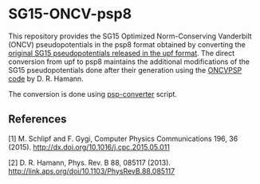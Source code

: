 # SG15-ONCV-psp8
This repository provides the SG15 Optimized Norm-Conserving Vanderbilt (ONCV) pseudopotentials in the psp8 format obtained by converting the [original SG15 pseudopotentials released in the upf format](http://www.quantum-simulation.org/potentials/sg15_oncv/). The direct conversion from upf to psp8 maintains the additional modifications of the SG15 pseudopotentials done after their generation using the [ONCVPSP code](http://www.mat-simresearch.com/) by D. R. Hamann.  

The conversion is done using [psp-converter](https://github.com/Mostafa-sh/psp-converter) script.

## References
<a id="1">[1]</a> M. Schlipf and F. Gygi, Computer Physics Communications 196, 36 (2015). http://dx.doi.org/10.1016/j.cpc.2015.05.011

<a id="2">[2]</a>  D. R. Hamann, Phys. Rev. B 88, 085117 (2013). http://link.aps.org/doi/10.1103/PhysRevB.88.085117
